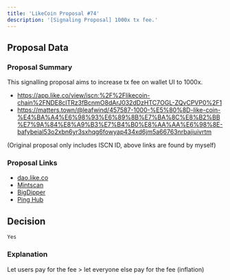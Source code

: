```yaml
---
title: 'LikeCoin Proposal #74'
description: '[Signaling Proposal] 1000x tx fee.'
---
```


## Proposal Data

### Proposal Summary
This signalling proposal aims to increase tx fee on wallet UI to 1000x.  

- https://app.like.co/view/iscn:%2F%2Flikecoin-chain%2FNDE8clTRz3fBcnmO8dArJ032dDzHTC7OGL-ZQvCPVP0%2F1
- https://matters.town/@leafwind/457587-1000-%E5%80%8D-like-coin-%E4%BA%A4%E6%98%93%E6%89%8B%E7%BA%8C%E8%B2%BB%E7%9A%84%E8%A9%B3%E7%B4%B0%E8%AA%AA%E6%98%8E-bafybeial53o2xbn6yr3sxhqg6fowyap434xd6jm5a66763nrbajiuivrtm

(Original proposal only includes ISCN ID, above links are found by myself)  

### Proposal Links
- [dao.like.co](https://dao.like.co/proposals/74)
- [Mintscan](https://www.mintscan.io/likecoin/proposals/74)
- [BigDipper](https://bigdipper.live/likecoin/proposals/74)
- [Ping Hub](https://ping.pub/likecoin/gov/74)


## Decision
`Yes`

### Explanation
Let users pay for the fee > let everyone else pay for the fee (inflation)  
